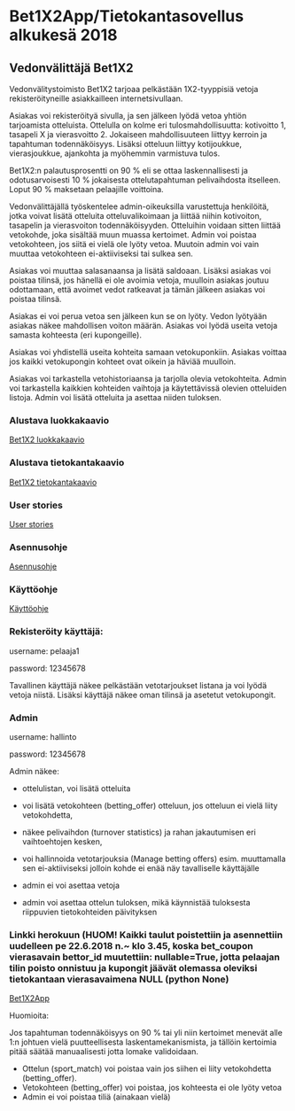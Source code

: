 # Bet1X2App/Tietokantasovellus alkukesä 2018

## Vedonvälittäjä Bet1X2

Vedonvälitystoimisto Bet1X2 tarjoaa pelkästään 1X2-tyyppisiä vetoja rekisteröityneille asiakkailleen internetsivullaan.

Asiakas voi rekisteröityä sivulla, ja sen jälkeen lyödä vetoa yhtiön tarjoamista otteluista. Ottelulla on kolme eri tulosmahdollisuutta: kotivoitto 1, tasapeli X ja vierasvoitto 2. Jokaiseen mahdollisuuteen liittyy kerroin ja tapahtuman todennäköisyys. Lisäksi otteluun liittyy kotijoukkue, vierasjoukkue, ajankohta ja myöhemmin varmistuva tulos. 

Bet1X2:n palautusprosentti on 90 % eli se ottaa laskennallisesti ja odotusarvoisesti 10 % jokaisesta ottelutapahtuman pelivaihdosta itselleen. Loput 90 % maksetaan pelaajille voittoina.

Vedonvälittäjällä työskentelee admin-oikeuksilla varustettuja henkilöitä, jotka voivat lisätä otteluita otteluvalikoimaan ja liittää niihin kotivoiton, tasapelin ja vierasvoiton todennäköisyyden. Otteluihin voidaan sitten liittää vetokohde, joka sisältää muun muassa kertoimet. Admin voi poistaa vetokohteen, jos siitä ei vielä ole lyöty vetoa. Muutoin admin voi vain muuttaa vetokohteen ei-aktiiviseksi tai sulkea sen.

Asiakas voi muuttaa salasanaansa ja lisätä saldoaan. Lisäksi asiakas voi poistaa tilinsä, jos hänellä ei ole avoimia vetoja, muulloin asiakas joutuu odottamaan, että avoimet vedot ratkeavat ja tämän jälkeen asiakas voi poistaa tilinsä. 

Asiakas ei voi perua vetoa sen jälkeen kun se on lyöty. Vedon lyötyään asiakas näkee mahdollisen voiton määrän. Asiakas voi lyödä useita vetoja samasta kohteesta (eri kupongeille).

Asiakas voi yhdistellä useita kohteita samaan vetokuponkiin. Asiakas voittaa jos kaikki vetokupongin kohteet ovat oikein ja häviää muulloin.

Asiakas voi tarkastella vetohistoriaansa ja tarjolla olevia vetokohteita. Admin voi tarkastella kaikkien kohteiden vaihtoja ja käytettävissä olevien otteluiden listoja. Admin voi lisätä otteluita ja asettaa niiden tuloksen.

### Alustava luokkakaavio

[Bet1X2 luokkakaavio](https://github.com/Jsos17/Vedonlyonti1X2/blob/master/documentation/Bet1X2_luokkakaavio.jpg)

### Alustava tietokantakaavio

[Bet1X2 tietokantakaavio](https://github.com/Jsos17/Vedonlyonti1X2/blob/master/documentation/Bet1X2_tietokantakaavio.jpg)

### User stories

[User stories](https://github.com/Jsos17/Vedonlyonti1X2/blob/master/documentation/user_stories.md)

### Asennusohje

[Asennusohje](https://github.com/Jsos17/Vedonlyonti1X2/blob/master/documentation/asennusohje.md)

### Käyttöohje

[Käyttöohje](https://github.com/Jsos17/Vedonlyonti1X2/blob/master/documentation/kaytto-ohje.md)

### Rekisteröity käyttäjä:

username: pelaaja1

password: 12345678

Tavallinen käyttäjä näkee pelkästään vetotarjoukset listana ja  voi lyödä vetoja niistä. Lisäksi käyttäjä näkee oman tilinsä ja asetetut vetokupongit.

### Admin

username: hallinto

password: 12345678

Admin näkee: 
* ottelulistan, voi lisätä otteluita 

* voi lisätä vetokohteen (betting_offer) otteluun, jos otteluun ei vielä liity vetokohdetta, 

* näkee pelivaihdon (turnover statistics) ja rahan jakautumisen eri vaihtoehtojen kesken, 

* voi hallinnoida vetotarjouksia (Manage betting offers) esim. muuttamalla sen ei-aktiiviseksi jolloin kohde ei enää näy tavalliselle käyttäjälle 

* admin ei voi asettaa vetoja

* admin voi asettaa ottelun tuloksen, mikä käynnistää tuloksesta riippuvien tietokohteiden päivityksen

### Linkki herokuun (HUOM! Kaikki taulut poistettiin ja asennettiin uudelleen pe 22.6.2018 n.~ klo 3.45, koska bet_coupon vierasavain bettor_id muutettiin: nullable=True, jotta pelaajan tilin poisto onnistuu ja kupongit jäävät olemassa oleviksi tietokantaan vierasavaimena NULL (python None)

[Bet1X2App](https://bet1x2-app.herokuapp.com/)

Huomioita:

Jos tapahtuman todennäköisyys on 90 % tai yli niin kertoimet menevät alle 1:n johtuen vielä puutteellisesta laskentamekanismista, ja tällöin kertoimia pitää säätää manuaalisesti jotta lomake validoidaan. 

* Ottelun (sport_match) voi poistaa vain jos siihen ei liity vetokohdetta (betting_offer).
* Vetokohteen (betting_offer) voi poistaa, jos kohteesta ei ole lyöty vetoa
* Admin ei voi poistaa tiliä (ainakaan vielä)

